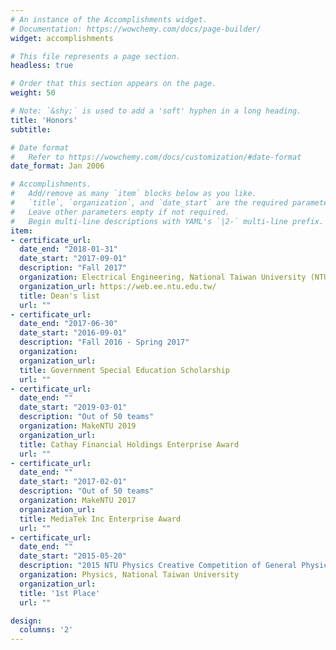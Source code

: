 ```yaml
---
# An instance of the Accomplishments widget.
# Documentation: https://wowchemy.com/docs/page-builder/
widget: accomplishments

# This file represents a page section.
headless: true

# Order that this section appears on the page.
weight: 50

# Note: `&shy;` is used to add a 'soft' hyphen in a long heading.
title: 'Honors'
subtitle:

# Date format
#   Refer to https://wowchemy.com/docs/customization/#date-format
date_format: Jan 2006

# Accomplishments.
#   Add/remove as many `item` blocks below as you like.
#   `title`, `organization`, and `date_start` are the required parameters.
#   Leave other parameters empty if not required.
#   Begin multi-line descriptions with YAML's `|2-` multi-line prefix.
item:
- certificate_url: 
  date_end: "2018-01-31"
  date_start: "2017-09-01"
  description: "Fall 2017"
  organization: Electrical Engineering, National Taiwan University (NTUEE)
  organization_url: https://web.ee.ntu.edu.tw/
  title: Dean's list
  url: ""
- certificate_url: 
  date_end: "2017-06-30"
  date_start: "2016-09-01"
  description: "Fall 2016 - Spring 2017"
  organization: 
  organization_url: 
  title: Government Special Education Scholarship
  url: ""
- certificate_url: 
  date_end: ""
  date_start: "2019-03-01"
  description: "Out of 50 teams"
  organization: MakeNTU 2019
  organization_url: 
  title: Cathay Financial Holdings Enterprise Award
  url: ""
- certificate_url: 
  date_end: ""
  date_start: "2017-02-01"
  description: "Out of 50 teams"
  organization: MakeNTU 2017
  organization_url: 
  title: MediaTek Inc Enterprise Award
  url: ""
- certificate_url: 
  date_end: ""
  date_start: "2015-05-20"
  description: "2015 NTU Physics Creative Competition of General Physics Experiment"
  organization: Physics, National Taiwan University
  organization_url: 
  title: '1st Place'
  url: ""

design:
  columns: '2' 
---
```

